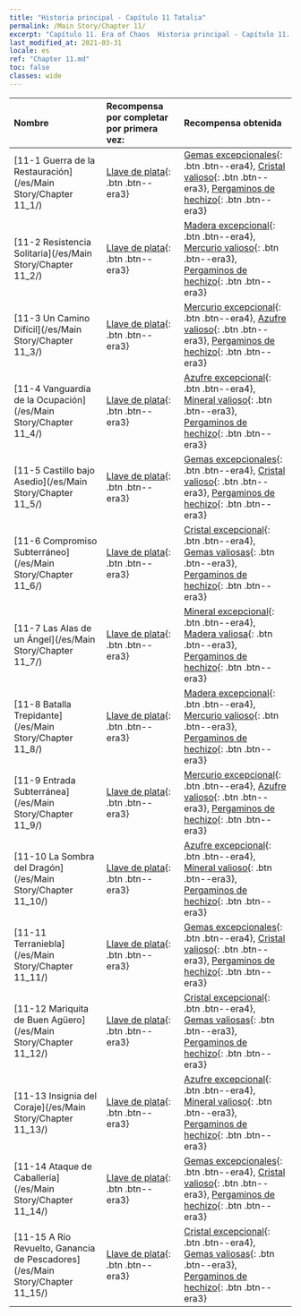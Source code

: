 ```yaml
---
title: "Historia principal - Capítulo 11 Tatalia"
permalink: /Main Story/Chapter 11/
excerpt: "Capítulo 11. Era of Chaos  Historia principal - Capítulo 11. Tatalia"
last_modified_at: 2021-03-31
locale: es
ref: "Chapter 11.md"
toc: false
classes: wide
---
```


  | Nombre |  Recompensa por completar por primera vez: | Recompensa obtenida |
  |:------------|:------------|:------------| 
  | [11-1 Guerra de la Restauración](/es/Main Story/Chapter 11_1/) | [Llave de plata](/es/Items/con_693/){: .btn .btn--era3} | [Gemas excepcionales](/es/Items/mat_37/){: .btn .btn--era4}, [Cristal valioso](/es/Items/mat_31/){: .btn .btn--era3}, [Pergaminos de hechizo](/es/Items/con_694/){: .btn .btn--era3} |
  | [11-2 Resistencia Solitaria](/es/Main Story/Chapter 11_2/) | [Llave de plata](/es/Items/con_693/){: .btn .btn--era3} | [Madera excepcional](/es/Items/mat_34/){: .btn .btn--era4}, [Mercurio valioso](/es/Items/mat_28/){: .btn .btn--era3}, [Pergaminos de hechizo](/es/Items/con_694/){: .btn .btn--era3} |
  | [11-3 Un Camino Difícil](/es/Main Story/Chapter 11_3/) | [Llave de plata](/es/Items/con_693/){: .btn .btn--era3} | [Mercurio excepcional](/es/Items/mat_35/){: .btn .btn--era4}, [Azufre valioso](/es/Items/mat_29/){: .btn .btn--era3}, [Pergaminos de hechizo](/es/Items/con_694/){: .btn .btn--era3} |
  | [11-4 Vanguardia de la Ocupación](/es/Main Story/Chapter 11_4/) | [Llave de plata](/es/Items/con_693/){: .btn .btn--era3} | [Azufre excepcional](/es/Items/mat_36/){: .btn .btn--era4}, [Mineral valioso](/es/Items/mat_26/){: .btn .btn--era3}, [Pergaminos de hechizo](/es/Items/con_694/){: .btn .btn--era3} |
  | [11-5 Castillo bajo Asedio](/es/Main Story/Chapter 11_5/) | [Llave de plata](/es/Items/con_693/){: .btn .btn--era3} | [Gemas excepcionales](/es/Items/mat_37/){: .btn .btn--era4}, [Cristal valioso](/es/Items/mat_31/){: .btn .btn--era3}, [Pergaminos de hechizo](/es/Items/con_694/){: .btn .btn--era3} |
  | [11-6 Compromiso Subterráneo](/es/Main Story/Chapter 11_6/) | [Llave de plata](/es/Items/con_693/){: .btn .btn--era3} | [Cristal excepcional](/es/Items/mat_38/){: .btn .btn--era4}, [Gemas valiosas](/es/Items/mat_30/){: .btn .btn--era3}, [Pergaminos de hechizo](/es/Items/con_694/){: .btn .btn--era3} |
  | [11-7 Las Alas de un Ángel](/es/Main Story/Chapter 11_7/) | [Llave de plata](/es/Items/con_693/){: .btn .btn--era3} | [Mineral excepcional](/es/Items/mat_33/){: .btn .btn--era4}, [Madera valiosa](/es/Items/mat_27/){: .btn .btn--era3}, [Pergaminos de hechizo](/es/Items/con_694/){: .btn .btn--era3} |
  | [11-8 Batalla Trepidante](/es/Main Story/Chapter 11_8/) | [Llave de plata](/es/Items/con_693/){: .btn .btn--era3} | [Madera excepcional](/es/Items/mat_34/){: .btn .btn--era4}, [Mercurio valioso](/es/Items/mat_28/){: .btn .btn--era3}, [Pergaminos de hechizo](/es/Items/con_694/){: .btn .btn--era3} |
  | [11-9 Entrada Subterránea](/es/Main Story/Chapter 11_9/) | [Llave de plata](/es/Items/con_693/){: .btn .btn--era3} | [Mercurio excepcional](/es/Items/mat_35/){: .btn .btn--era4}, [Azufre valioso](/es/Items/mat_29/){: .btn .btn--era3}, [Pergaminos de hechizo](/es/Items/con_694/){: .btn .btn--era3} |
  | [11-10 La Sombra del Dragón](/es/Main Story/Chapter 11_10/) | [Llave de plata](/es/Items/con_693/){: .btn .btn--era3} | [Azufre excepcional](/es/Items/mat_36/){: .btn .btn--era4}, [Mineral valioso](/es/Items/mat_26/){: .btn .btn--era3}, [Pergaminos de hechizo](/es/Items/con_694/){: .btn .btn--era3} |
  | [11-11 Terraniebla](/es/Main Story/Chapter 11_11/) | [Llave de plata](/es/Items/con_693/){: .btn .btn--era3} | [Gemas excepcionales](/es/Items/mat_37/){: .btn .btn--era4}, [Cristal valioso](/es/Items/mat_31/){: .btn .btn--era3}, [Pergaminos de hechizo](/es/Items/con_694/){: .btn .btn--era3} |
  | [11-12 Mariquita de Buen Agüero](/es/Main Story/Chapter 11_12/) | [Llave de plata](/es/Items/con_693/){: .btn .btn--era3} | [Cristal excepcional](/es/Items/mat_38/){: .btn .btn--era4}, [Gemas valiosas](/es/Items/mat_30/){: .btn .btn--era3}, [Pergaminos de hechizo](/es/Items/con_694/){: .btn .btn--era3} |
  | [11-13 Insignia del Coraje](/es/Main Story/Chapter 11_13/) | [Llave de plata](/es/Items/con_693/){: .btn .btn--era3} | [Azufre excepcional](/es/Items/mat_36/){: .btn .btn--era4}, [Mineral valioso](/es/Items/mat_26/){: .btn .btn--era3}, [Pergaminos de hechizo](/es/Items/con_694/){: .btn .btn--era3} |
  | [11-14 Ataque de Caballería](/es/Main Story/Chapter 11_14/) | [Llave de plata](/es/Items/con_693/){: .btn .btn--era3} | [Gemas excepcionales](/es/Items/mat_37/){: .btn .btn--era4}, [Cristal valioso](/es/Items/mat_31/){: .btn .btn--era3}, [Pergaminos de hechizo](/es/Items/con_694/){: .btn .btn--era3} |
  | [11-15 A Río Revuelto, Ganancia de Pescadores](/es/Main Story/Chapter 11_15/) | [Llave de plata](/es/Items/con_693/){: .btn .btn--era3} | [Cristal excepcional](/es/Items/mat_38/){: .btn .btn--era4}, [Gemas valiosas](/es/Items/mat_30/){: .btn .btn--era3}, [Pergaminos de hechizo](/es/Items/con_694/){: .btn .btn--era3} |
